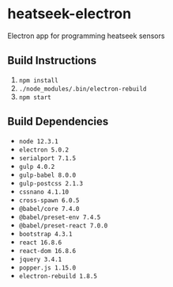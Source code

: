 # heatseek-electron
Electron app for programming heatseek sensors

## Build Instructions
1. `npm install`
2. `./node_modules/.bin/electron-rebuild`
3. `npm start`

## Build Dependencies
* `node 12.3.1`
* `electron 5.0.2`
* `serialport 7.1.5`
* `gulp 4.0.2`
* `gulp-babel 8.0.0`
* `gulp-postcss 2.1.3`
* `cssnano 4.1.10`
* `cross-spawn 6.0.5`
* `@babel/core 7.4.0`
* `@babel/preset-env 7.4.5`
* `@babel/preset-react 7.0.0`
* `bootstrap 4.3.1`
* `react 16.8.6`
* `react-dom 16.8.6`
* `jquery 3.4.1`
* `popper.js 1.15.0`
* `electron-rebuild 1.8.5`